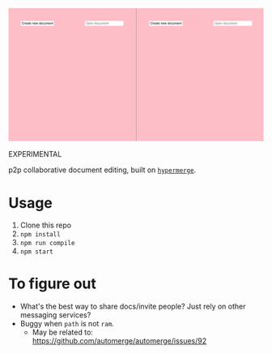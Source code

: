 ![](demo.gif)

EXPERIMENTAL

p2p collaborative document editing, built on [`hypermerge`](https://github.com/automerge/hypermerge).

# Usage

1. Clone this repo
2. `npm install`
3. `npm run compile`
4. `npm start`

# To figure out

- What's the best way to share docs/invite people? Just rely on other messaging services?
- Buggy when `path` is not `ram`.
    - May be related to: <https://github.com/automerge/automerge/issues/92>